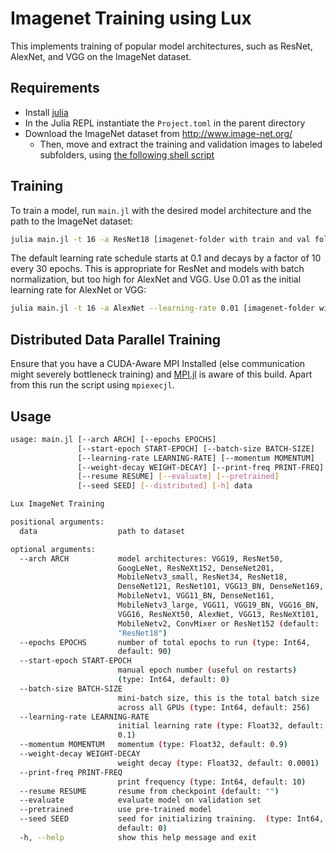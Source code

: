 # Imagenet Training using Lux

This implements training of popular model architectures, such as ResNet, AlexNet, and VGG on the ImageNet dataset.

## Requirements

* Install [julia](https://julialang.org/)
* In the Julia REPL instantiate the `Project.toml` in the parent directory
* Download the ImageNet dataset from http://www.image-net.org/
  - Then, move and extract the training and validation images to labeled subfolders, using [the following shell script](https://github.com/pytorch/examples/blob/main/imagenet/extract_ILSVRC.sh)

## Training

To train a model, run `main.jl` with the desired model architecture and the path to the ImageNet dataset:

```bash
julia main.jl -t 16 -a ResNet18 [imagenet-folder with train and val folders]
```

The default learning rate schedule starts at 0.1 and decays by a factor of 10 every 30 epochs. This is appropriate for ResNet and models with batch normalization, but too high for AlexNet and VGG. Use 0.01 as the initial learning rate for AlexNet or VGG:

```bash
julia main.jl -t 16 -a AlexNet --learning-rate 0.01 [imagenet-folder with train and val folders]
```

## Distributed Data Parallel Training

Ensure that you have a CUDA-Aware MPI Installed (else communication might severely bottleneck training) and [MPI.jl](https://juliaparallel.org/MPI.jl/stable/usage/#CUDA-aware-MPI-support) is aware of this build. Apart from this run the script using `mpiexecjl`.


## Usage

```bash
usage: main.jl [--arch ARCH] [--epochs EPOCHS]
               [--start-epoch START-EPOCH] [--batch-size BATCH-SIZE]
               [--learning-rate LEARNING-RATE] [--momentum MOMENTUM]
               [--weight-decay WEIGHT-DECAY] [--print-freq PRINT-FREQ]
               [--resume RESUME] [--evaluate] [--pretrained]
               [--seed SEED] [--distributed] [-h] data

Lux ImageNet Training

positional arguments:
  data                  path to dataset

optional arguments:
  --arch ARCH           model architectures: VGG19, ResNet50,
                        GoogLeNet, ResNeXt152, DenseNet201,
                        MobileNetv3_small, ResNet34, ResNet18,
                        DenseNet121, ResNet101, VGG13_BN, DenseNet169,
                        MobileNetv1, VGG11_BN, DenseNet161,
                        MobileNetv3_large, VGG11, VGG19_BN, VGG16_BN,
                        VGG16, ResNeXt50, AlexNet, VGG13, ResNeXt101,
                        MobileNetv2, ConvMixer or ResNet152 (default:
                        "ResNet18")
  --epochs EPOCHS       number of total epochs to run (type: Int64,
                        default: 90)
  --start-epoch START-EPOCH
                        manual epoch number (useful on restarts)
                        (type: Int64, default: 0)
  --batch-size BATCH-SIZE
                        mini-batch size, this is the total batch size
                        across all GPUs (type: Int64, default: 256)
  --learning-rate LEARNING-RATE
                        initial learning rate (type: Float32, default:
                        0.1)
  --momentum MOMENTUM   momentum (type: Float32, default: 0.9)
  --weight-decay WEIGHT-DECAY
                        weight decay (type: Float32, default: 0.0001)
  --print-freq PRINT-FREQ
                        print frequency (type: Int64, default: 10)
  --resume RESUME       resume from checkpoint (default: "")
  --evaluate            evaluate model on validation set
  --pretrained          use pre-trained model
  --seed SEED           seed for initializing training.  (type: Int64,
                        default: 0)
  -h, --help            show this help message and exit
```